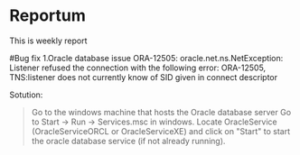 # Reportum
This is weekly report

#Bug fix
1.Oracle database issue ORA-12505:
oracle.net.ns.NetException: Listener refused the connection with the following error:
ORA-12505, TNS:listener does not currently know of SID given in connect descriptor

Sotution:
>Go to the windows machine that hosts the Oracle database server
>Go to Start -> Run -> Services.msc in windows. Locate OracleService (OracleServiceORCL or OracleServiceXE) and click on "Start" to start the oracle    database service (if not already running).
